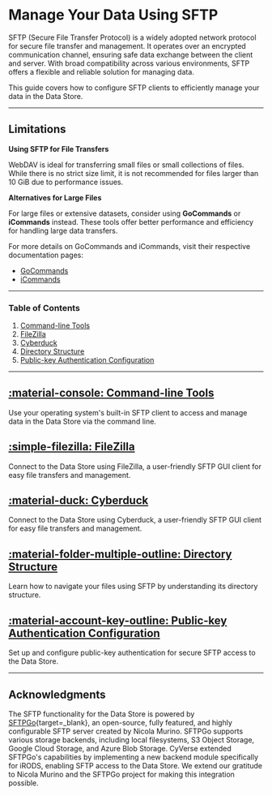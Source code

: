 # Manage Your Data Using SFTP

SFTP (Secure File Transfer Protocol) is a widely adopted network protocol for secure file transfer and management. It operates over an encrypted communication channel, ensuring safe data exchange between the client and server. With broad compatibility across various environments, SFTP offers a flexible and reliable solution for managing data.  

This guide covers how to configure SFTP clients to efficiently manage your data in the Data Store.

---

## Limitations

**Using SFTP for File Transfers**

WebDAV is ideal for transferring small files or small collections of files. While there is no strict size limit, it is not recommended for files larger than 10 GiB due to performance issues.

**Alternatives for Large Files**

For large files or extensive datasets, consider using **GoCommands** or **iCommands** instead. These tools offer better performance and efficiency for handling large data transfers.

For more details on GoCommands and iCommands, visit their respective documentation pages:
- [GoCommands](../gocommands)
- [iCommands](../icommands)

---

### Table of Contents

1. [Command-line Tools](cli.md)
2. [FileZilla](filezilla.md)
3. [Cyberduck](cyberduck.md)
4. [Directory Structure](structure.md)
5. [Public-key Authentication Configuration](public_key_auth.md)

---

## [:material-console: Command-line Tools](cli.md)

Use your operating system's built-in SFTP client to access and manage data in the Data Store via the command line.

## [:simple-filezilla: FileZilla](filezilla.md)

Connect to the Data Store using FileZilla, a user-friendly SFTP GUI client for easy file transfers and management.

## [:material-duck: Cyberduck](cyberduck.md)

Connect to the Data Store using Cyberduck, a user-friendly SFTP GUI client for easy file transfers and management.

## [:material-folder-multiple-outline: Directory Structure](structure.md)

Learn how to navigate your files using SFTP by understanding its directory structure.

## [:material-account-key-outline: Public-key Authentication Configuration](public_key_auth.md)

Set up and configure public-key authentication for secure SFTP access to the Data Store.

---

## Acknowledgments

The SFTP functionality for the Data Store is powered by [SFTPGo](https://github.com/drakkan/sftpgo){target=_blank}, an open-source, fully featured, and highly configurable SFTP server created by Nicola Murino. SFTPGo supports various storage backends, including local filesystems, S3 Object Storage, Google Cloud Storage, and Azure Blob Storage. CyVerse extended SFTPGo's capabilities by implementing a new backend module specifically for iRODS, enabling SFTP access to the Data Store. We extend our gratitude to Nicola Murino and the SFTPGo project for making this integration possible.
